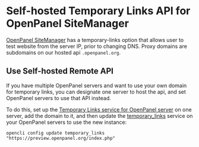 # Self-hosted Temporary Links API for OpenPanel SiteManager

[OpenPanel SiteManager](/docs/panel/applications/) has a temporary-links option that allows user to test website from the server IP, prior to changing DNS. Proxy domains are subdomains on our hosted api `.openpanel.org`.

## Use Self-hosted Remote API

If you have multiple OpenPanel servers and want to use your own domain for temporary links, you can designate one server to host the api, and set OpenPanel servers to use that API instead.

To do this, set up the [Temporary Links service for OpenPanel server](https://github.com/stefanpejcic/OpenPanel/blob/main/services/proxy/README.md) on one server, add the domain to it, and then update the [temporary_links](https://dev.openpanel.com/cli/config.html#temporary-links) service on your OpenPanel servers to use the new instance:

```
opencli config update temporary_links "https://preview.openpanel.org/index.php"
```
